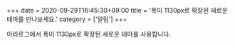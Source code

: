 +++
date = 2020-09-29T16:45:30+09:00
title = '폭이 1130px로 확장된 새로운 테마를 만나보세요.'
category = ['알림']
+++

아라로그에서 폭이 1130px로 확장된 새로운 테마를 사용합니다.
